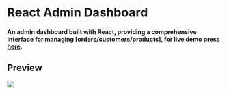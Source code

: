 # React Admin Dashboard

#### An admin dashboard built with React, providing a comprehensive interface for managing [orders/customers/products], for live demo press <a href="https://react-admin-dashboard123.netlify.app/">here</a>.


## Preview
![](https://github.com/benAzouzYassin/React-Admin-Dashboard/blob/main/preview.gif)
